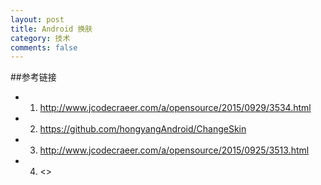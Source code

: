 ```yaml
---
layout: post
title: Android 换肤
category: 技术
comments: false
---
```

 
 
##参考链接
 
 * 1. <http://www.jcodecraeer.com/a/opensource/2015/0929/3534.html>
 * 2. <https://github.com/hongyangAndroid/ChangeSkin>
 * 3. <http://www.jcodecraeer.com/a/opensource/2015/0925/3513.html>
 * 4. <>
 	
 